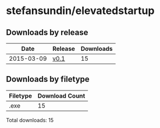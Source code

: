# stefansundin/elevatedstartup

## Downloads by release

Date       | Release | Downloads
---------- | ------- | ---------
2015-03-09 | [v0.1](v0.1) | 15

## Downloads by filetype

Filetype | Download Count
-------- | --------------
.exe | 15

Total downloads: 15
